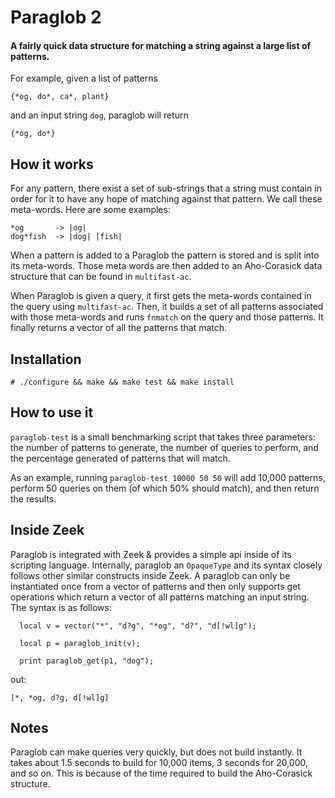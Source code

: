 # Paraglob 2
#### A fairly quick data structure for matching a string against a large list of patterns.

For example, given a list of patterns
```
{*og, do*, ca*, plant}
```
and an input string `dog`, paraglob will return
```
{*og, do*}
```
## How it works
For any pattern, there exist a set of sub-strings that a string must contain in
order for it to have any hope of matching against that pattern. We call these
meta-words. Here are some examples:

```
*og       -> |og|
dog*fish  -> |dog| |fish|
```

When a pattern is added to a Paraglob the pattern is stored and is split into
its meta-words. Those meta words are then added to an Aho-Corasick data
structure that can be found in `multifast-ac`.

When Paraglob is given a query, it first gets the meta-words contained in the
query using `multifast-ac`. Then, it builds a set of all patterns associated with
those meta-words and runs `fnmatch` on the query and those patterns. It finally
returns a vector of all the patterns that match.

## Installation
```
# ./configure && make && make test && make install
```

## How to use it
`paraglob-test` is a small
benchmarking script that takes three parameters: the number of patterns to
generate, the number of queries to perform, and the percentage generated of
patterns that will match.

As an example, running `paraglob-test 10000 50 50` will add 10,000 patterns,
perform 50 queries on them (of which 50% should match), and then return the
results.

## Inside Zeek
Paraglob is integrated with Zeek & provides a simple api inside of its scripting
language. Internally, paraglob an `OpaqueType` and its syntax closely follows other similar constructs inside Zeek. A paraglob can only be instantiated once from a vector of patterns and then only supports get operations which return a vector of all patterns matching an input string. The syntax is as follows:

```
  local v = vector("*", "d?g", "*og", "d?", "d[!wl]g");

  local p = paraglob_init(v);

  print paraglob_get(p1, "dog");  
```
out:
```
[*, *og, d?g, d[!wl]g]
```

## Notes
Paraglob can make queries very quickly, but does not build instantly. It takes
about 1.5 seconds to build for 10,000 items, 3 seconds for 20,000, and so on.
This is because of the time required to build the Aho-Corasick structure.
